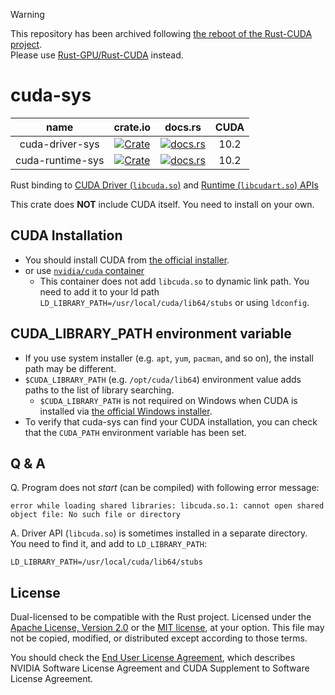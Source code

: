 > [!WARNING]
> This repository has been archived following [the reboot of the Rust-CUDA project](https://rust-gpu.github.io/blog/2025/01/27/rust-cuda-reboot/?s=09).  
> Please use [Rust-GPU/Rust-CUDA](https://github.com/Rust-GPU/Rust-CUDA) instead.

cuda-sys
=========

|name            |crate.io                                                                                               |docs.rs                                                                                   | CUDA |
|:--------------:|:-----------------------------------------------------------------------------------------------------:|:----------------------------------------------------------------------------------------:|:----:|
|cuda-driver-sys |[![Crate](http://meritbadge.herokuapp.com/cuda-driver-sys)](https://crates.io/crates/cuda-driver-sys)  |[![docs.rs](https://docs.rs/cuda-driver-sys/badge.svg)](https://docs.rs/cuda-driver-sys)  | 10.2 |
|cuda-runtime-sys|[![Crate](http://meritbadge.herokuapp.com/cuda-runtime-sys)](https://crates.io/crates/cuda-runtime-sys)|[![docs.rs](https://docs.rs/cuda-runtime-sys/badge.svg)](https://docs.rs/cuda-runtime-sys)| 10.2 |

Rust binding to [CUDA Driver (`libcuda.so`)](https://docs.nvidia.com/cuda/cuda-driver-api/index.html)
and [Runtime (`libcudart.so`) APIs](https://docs.nvidia.com/cuda/cuda-runtime-api/index.html)

This crate does **NOT** include CUDA itself. You need to install on your own.

CUDA Installation
------------------

- You should install CUDA from [the official installer](https://developer.nvidia.com/cuda-downloads).
- or use [`nvidia/cuda` container](https://hub.docker.com/r/nvidia/cuda/)
  - This container does not add `libcuda.so` to dynamic link path.
    You need to add it to your ld path `LD_LIBRARY_PATH=/usr/local/cuda/lib64/stubs` or using `ldconfig`.

CUDA_LIBRARY_PATH environment variable
--------------------------------------

- If you use system installer (e.g. `apt`, `yum`, `pacman`, and so on), the install path may be different.
- `$CUDA_LIBRARY_PATH` (e.g. `/opt/cuda/lib64`) environment value adds paths to the list of library searching.
  - `$CUDA_LIBRARY_PATH` is not required on Windows when CUDA is installed via [the official Windows installer](https://developer.nvidia.com/cuda-downloads).
- To verify that cuda-sys can find your CUDA installation, you can check that the `CUDA_PATH` environment variable has been set.

Q & A
------

Q. Program does not *start* (can be compiled) with following error message:

```
error while loading shared libraries: libcuda.so.1: cannot open shared object file: No such file or directory
```

A. Driver API (`libcuda.so`) is sometimes installed in a separate directory. You need to find it, and add to `LD_LIBRARY_PATH`:

```
LD_LIBRARY_PATH=/usr/local/cuda/lib64/stubs
```

License
--------
Dual-licensed to be compatible with the Rust project.
Licensed under the [Apache License, Version 2.0](http://www.apache.org/licenses/LICENSE-2.0) or the [MIT license](http://opensource.org/licenses/MIT), at your option.
This file may not be copied, modified, or distributed except according to those terms.

You should check the [End User License Agreement](https://docs.nvidia.com/cuda/eula/index.html),
which describes NVIDIA Software License Agreement and CUDA Supplement to Software License Agreement.
